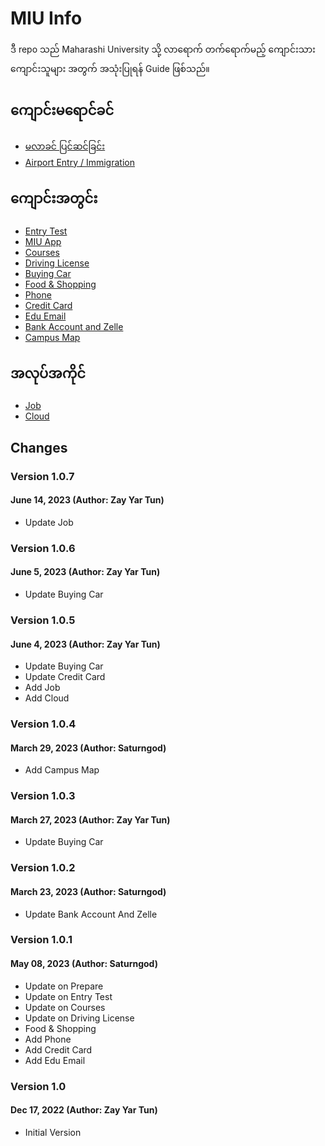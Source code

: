 # MIU Info

ဒီ repo သည် Maharashi University သို့ လာရောက် တက်ရောက်မည့် ကျောင်းသားကျောင်းသူများ အတွက် အသုံးပြုရန် Guide ဖြစ်သည်။

## ကျောင်းမရောင်ခင်

- [မလာခင် ပြင်ဆင်ခြင်း](01_prepare.md)
- [Airport Entry / Immigration](02_airport.md)

## ကျောင်းအတွင်း

- [Entry Test](03_entrytest.md)
- [MIU App](14_miuapp.md)
- [Courses](04_courses.md)
- [Driving License](05_drivinglicense.md)
- [Buying Car](06_buyingcar.md)
- [Food & Shopping](07_foodandshopping.md)
- [Phone](08_phone.md)
- [Credit Card](09_creditcard.md)
- [Edu Email](10_eduemail.md)
- [Bank Account and Zelle](11_bank.md)
- [Campus Map](map.pdf)

## အလုပ်အကိုင်

- [Job](12_job.md)
- [Cloud](13_cloud.md)


## Changes
### Version 1.0.7
#### June 14, 2023 (Author: Zay Yar Tun)
- Update Job

### Version 1.0.6
#### June 5, 2023 (Author: Zay Yar Tun)
- Update Buying Car

### Version 1.0.5
#### June 4, 2023 (Author: Zay Yar Tun)
- Update Buying Car
- Update Credit Card
- Add Job
- Add Cloud

### Version 1.0.4
#### March 29, 2023 (Author: Saturngod)
- Add Campus Map

### Version 1.0.3
#### March 27, 2023 (Author: Zay Yar Tun)
- Update Buying Car

### Version 1.0.2
#### March 23, 2023 (Author: Saturngod)
- Update Bank Account And Zelle

### Version 1.0.1
#### May 08, 2023 (Author: Saturngod)

- Update on Prepare
- Update on Entry Test
- Update on Courses
- Update on Driving License
- Food & Shopping
- Add Phone
- Add Credit Card
- Add Edu Email

### Version 1.0
#### Dec 17, 2022 (Author: Zay Yar Tun)

- Initial Version

